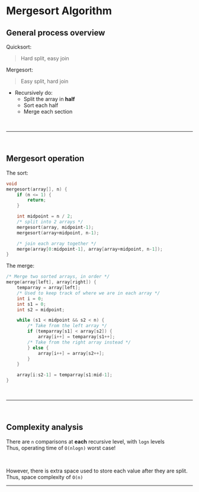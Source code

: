 # Mergesort Algorithm

## General process overview

Quicksort:
>Hard split, easy join <br>

Mergesort:
>Easy split, hard join <br>

- Recursively do:
  - Split the array in **half** <br>
  - Sort each half <br>
  - Merge each section <br>




<br>

---

<br>

## Mergesort operation

The sort:
```c
void
mergesort(array[], n) {
    if (n <= 1) {
        return;
    }

    int midpoint = n / 2;
    /* split into 2 arrays */
    mergesort(array, midpoint-1);
    mergesort(array+midpoint, n-1);

    /* join each array together */
    merge(array[0:midpoint-1], array[array+midpoint, n-1]);
}
```

The merge:
```c
/* Merge two sorted arrays, in order */
merge(array[left], array[right]) {
    temparray = array[left];
    /* Used to keep track of where we are in each array */
    int i = 0;
    int s1 = 0;
    int s2 = midpoint;

    while (s1 < midpoint && s2 < n) {
        /* Take from the left array */
        if (temparray[s1] < array[s2]) {
            array[i++] = temparray[s1++];
        /* Take from the right array instead */
        } else {
            array[i++] = array[s2++];
        }
    }

    array[i:s2-1] = temparray[s1:mid-1];
}
```

<br>

---

<br>

## Complexity analysis

There are `n` comparisons at **each** recursive level, with `logn` levels<br>
Thus, operating time of `O(nlogn)` worst case!

<br>

However, there is extra space used to store each value after they are split. <br>
Thus, space complexity of `O(n)`
<br>

---

<br>
